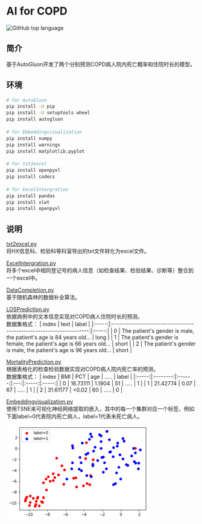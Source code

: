 # AI for COPD


![GitHub top language](https://img.shields.io/github/languages/top/sherwinY/AI4COPD)


## 简介
基于AutoGluon开发了两个分别预测COPD病人院内死亡概率和住院时长的模型。

## 环境
```Bash
# for AutoGluon
pip install -U pip
pip install -U setuptools wheel
pip install autogluon

# for Embeddingvisualization
pip install numpy
pip install warnings
pip install matplotlib.pyplot 

# for txt2excel
pip install openpyxl
pip install codecs

# for ExcelIntergration
pip install pandas
pip install xlwt
pip install openpyxl

```

## 说明
[txt2excel.py](txt2excel.py)  
将HX信息科、检验科等科室导出的txt文件转化为excel文件。

[ExcelIntergration.py](ExcelIntergration.py)  
将多个excel中相同登记号的病人信息（如检查结果、检验结果、诊断等）整合到一个excel中。

[DataCompletion.py](./src/DataCompletion.py)  
基于随机森林的数据补全算法。

[LOSPrediction.py](./src/LOSPrediction.py)  
依据病例中的文本信息实现对COPD病人住院时长的预测。  
数据集格式：
| index |                                text                                  | label |
|:-----:|:--------------------------------------------------------------------:|:-----:|
| 0     | The patient's gender is male, the patient's age is 84 years old...   | long     |
| 1     | The patient's gender is female, the patient's age is 66 years old... | short    |
| 2     | The patient's gender is male, the patient's age is 96 years old...   | short    |

[MortalityPrediction.py](./src/MortalityPrediction.py)  
根据表格化的检查检验数据实现对COPD病人院内死亡率的预测。  
数据集格式：
| index |    BMI   |   PCT  | age | ..... | label |
|:-----:|:--------:|:------:|:---:|:-----:|:-----:|
| 0     | 16.73111 | 1.1904 | 51  | ..... | 1     |
| 1     | 21.42774 | 0.07   | 67  | ..... | 1     |
| 2     | 31.61177 | <0.02  | 60  | ..... | 0     |

[Embeddingvisualization.py](./src/Embeddingvisualization.py)  
使用TSNE来可视化神经网络提取的嵌入，其中的每一个集群对应一个标签，例如下面label=0代表院内死亡病人，label=1代表未死亡病人。  

![embeddingvisualization](embeddingvisualization.png)
